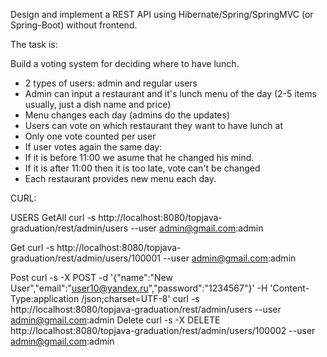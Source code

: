 Design and implement a REST API using Hibernate/Spring/SpringMVC (or Spring-Boot) without frontend.

The task is:

Build a voting system for deciding where to have lunch.

- 2 types of users: admin and regular users
- Admin can input a restaurant and it's lunch menu of the day (2-5 items usually, just a dish name and price)
- Menu changes each day (admins do the updates)
- Users can vote on which restaurant they want to have lunch at
- Only one vote counted per user
- If user votes again the same day:
- If it is before 11:00 we asume that he changed his mind.
- If it is after 11:00 then it is too late, vote can't be changed
- Each restaurant provides new menu each day.

CURL:

USERS
GetAll
curl -s http://localhost:8080/topjava-graduation/rest/admin/users --user admin@gmail.com:admin

Get
curl -s http://localhost:8080/topjava-graduation/rest/admin/users/100001 --user admin@gmail.com:admin

Post
curl -s -X POST -d '{"name":"New User","email":"user10@yandex.ru","password":"1234567"}' -H 'Content-Type:application
/json;charset=UTF-8' curl -s http://localhost:8080/topjava-graduation/rest/admin/users --user admin@gmail.com:admin
Delete
curl -s -X DELETE http://localhost:8080/topjava-graduation/rest/admin/users/100002 --user admin@gmail.com:admin